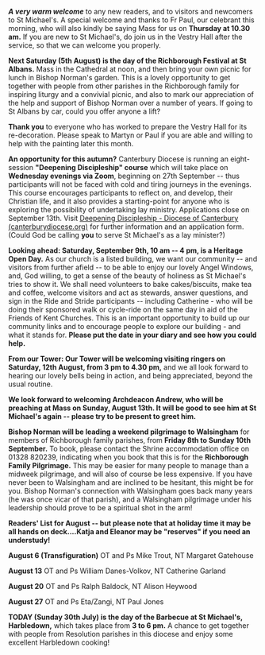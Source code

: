 
***A very warm welcome*** to any new readers, and to visitors and
newcomers to St Michael\'s. A special welcome and thanks to Fr Paul, our
celebrant this morning, who will also kindly be saying Mass for us on
**Thursday at 10.30 am.** If you are new to St Michael\'s, do join us in
the Vestry Hall after the service, so that we can welcome you properly.

**Next Saturday (5th August) is the day of the Richborough Festival at
St Albans.** Mass in the Cathedral at noon, and then bring your own
picnic for lunch in Bishop Norman\'s garden. This is a lovely
opportunity to get together with people from other parishes in the
Richborough family for inspiring liturgy and a convivial picnic, and
also to mark our appreciation of the help and support of Bishop Norman
over a number of years. If going to St Albans by car, could you offer
anyone a lift?

**Thank you** to everyone who has worked to prepare the Vestry Hall for
its re-decoration. Please speak to Martyn or Paul if you are able and
willing to help with the painting later this month.

**An opportunity for this autumn?** Canterbury Diocese is running an
eight-session **"Deepening Discipleship" course** which will take place
on **Wednesday evenings via Zoom**, beginning on 27th September --
thus participants will not be faced with cold and tiring journeys in the
evenings. This course encourages participants to reflect on, and
develop, their Christian life, and it also provides a starting-point for
anyone who is exploring the possibility of undertaking lay ministry.
Applications close on September 13th. Visit [Deepening Discipleship -
Diocese of Canterbury
(canterburydiocese.org)](https://www.canterburydiocese.org/our-life/spirituality-discipleship/explore-discipleship/deepening-discipleship/deepening-discipleship#_blank)
for further information and an application form. (Could God be calling
**you** to serve St Michael\'s as a lay minister?)

**Looking ahead: Saturday, September 9th, 10 am -- 4 pm, is a Heritage
Open Day.** As our church is a listed building, we want our community --
and visitors from further afield -- to be able to enjoy our lovely Angel
Windows, and, God willing, to get a sense of the beauty of holiness as
St Michael\'s tries to show it. We shall need volunteers to bake
cakes/biscuits, make tea and coffee, welcome visitors and act as
stewards, answer questions, and sign in the Ride and Stride participants
-- including Catherine - who will be doing their sponsored walk or
cycle-ride on the same day in aid of the Friends of Kent Churches. This
is an important opportunity to build up our community links and to
encourage people to explore our building - and what it stands for.
**Please put the date in your diary and see how you could help.**

**From our Tower: Our Tower will be welcoming visiting ringers on
Saturday, 12th August, from 3 pm to 4.30 pm,** and we all look forward
to hearing our lovely bells being in action, and being appreciated,
beyond the usual routine.

**We look forward to welcoming Archdeacon Andrew, who will be preaching
at Mass on Sunday, August 13th. It will be good to see him at St
Michael\'s again -- please try to be present to greet him.**

**Bishop Norman will be leading a weekend pilgrimage to Walsingham** for
members of Richborough family parishes, from **Friday 8th to Sunday 10th
September.** To book, please contact the Shrine accommodation office on
01328 820239, indicating when you book that this is for the
**Richborough Family Pilgrimage.** This may be easier for many people to
manage than a midweek pilgrimage, and will also of course be less
expensive. If you have never been to Walsingham and are inclined to be
hesitant, this might be for you. Bishop Norman\'s connection with
Walsingham goes back many years (he was once vicar of that parish), and
a Walsingham pilgrimage under his leadership should prove to be a
spiritual shot in the arm!

**Readers\' List for August -- but please note that at holiday time it
may be all hands on deck....Katja and Eleanor may be "reserves" if you
need an understudy!**

**August 6 (Transfiguration)** OT and Ps Mike Trout, NT Margaret
Gatehouse

**August 13** OT and Ps William Danes-Volkov, NT Catherine Garland

**August 20** OT and Ps Ralph Baldock, NT Alison Heywood

**August 27** OT and Ps Eta/Zangi, NT Paul Jones

**TODAY (Sunday 30th July) is the day of the Barbecue at St
Michael\'s, Harbledown,** which takes place from **3 to 6 pm.** A chance
to get together with people from Resolution parishes in this diocese and
enjoy some excellent Harbledown cooking!
